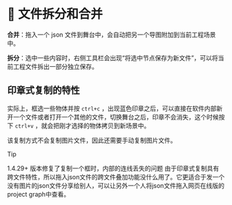# 🧩 文件拆分和合并

**合并**：拖入一个 json 文件到舞台中，会自动把另一个导图附加到当前工程场景中。

**拆分**：选中一些内容时，右侧工具栏会出现“将选中节点保存为新文件”，可以将当前工程文件拆出一部分独立保存。

## 印章式复制的特性

实际上，框选一些物体并按 `ctrl+c` ，出现蓝色印章之后，可以直接在软件内部新开一个文件或者打开一个其他的文件，切换舞台之后，印章不会消失，这个时候按下 `ctrl+v` ，就会把刚才选择的物体拷贝到新场景中。

该复制方式不会复制图片文件，因此还需要手动复制图片文件。

> [!TIP]
> 1.4.29+ 版本修复了复制一个框时，内部的连线丢失的问题
> 由于印章式复制具有跨文件特性，所以拖入json文件的跨文件叠加功能没什么用了。它更适合于发一个没有图片的json文件分享给别人，可以让另外一个人将json文件拖入网页在线版的 project graph中查看。